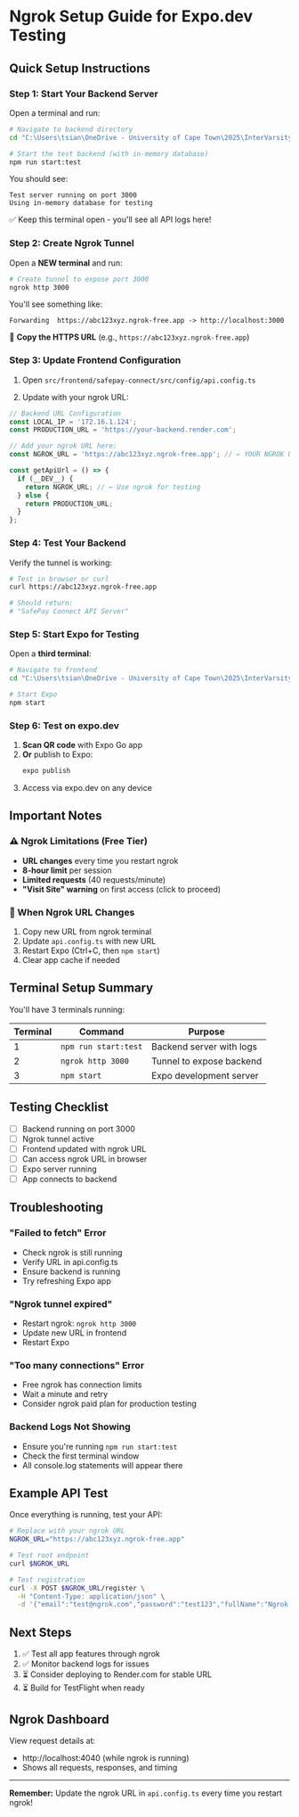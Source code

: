 # Ngrok Setup Guide for Expo.dev Testing

## Quick Setup Instructions

### Step 1: Start Your Backend Server

Open a terminal and run:

```bash
# Navigate to backend directory
cd "C:\Users\tsian\OneDrive - University of Cape Town\2025\InterVarsity Hackathon\SafePay_Connect\src\Backend_api"

# Start the test backend (with in-memory database)
npm run start:test
```

You should see:
```
Test server running on port 3000
Using in-memory database for testing
```

✅ Keep this terminal open - you'll see all API logs here!

### Step 2: Create Ngrok Tunnel

Open a **NEW terminal** and run:

```bash
# Create tunnel to expose port 3000
ngrok http 3000
```

You'll see something like:
```
Forwarding  https://abc123xyz.ngrok-free.app -> http://localhost:3000
```

📝 **Copy the HTTPS URL** (e.g., `https://abc123xyz.ngrok-free.app`)

### Step 3: Update Frontend Configuration

1. Open `src/frontend/safepay-connect/src/config/api.config.ts`

2. Update with your ngrok URL:

```typescript
// Backend URL Configuration
const LOCAL_IP = '172.16.1.124';
const PRODUCTION_URL = 'https://your-backend.render.com';

// Add your ngrok URL here:
const NGROK_URL = 'https://abc123xyz.ngrok-free.app'; // ← YOUR NGROK URL

const getApiUrl = () => {
  if (__DEV__) {
    return NGROK_URL; // ← Use ngrok for testing
  } else {
    return PRODUCTION_URL;
  }
};
```

### Step 4: Test Your Backend

Verify the tunnel is working:

```bash
# Test in browser or curl
curl https://abc123xyz.ngrok-free.app

# Should return:
# "SafePay Connect API Server"
```

### Step 5: Start Expo for Testing

Open a **third terminal**:

```bash
# Navigate to frontend
cd "C:\Users\tsian\OneDrive - University of Cape Town\2025\InterVarsity Hackathon\SafePay_Connect\src\frontend\safepay-connect"

# Start Expo
npm start
```

### Step 6: Test on expo.dev

1. **Scan QR code** with Expo Go app
2. **Or** publish to Expo:
   ```bash
   expo publish
   ```
3. Access via expo.dev on any device

## Important Notes

### ⚠️ Ngrok Limitations (Free Tier)

- **URL changes** every time you restart ngrok
- **8-hour limit** per session
- **Limited requests** (40 requests/minute)
- **"Visit Site" warning** on first access (click to proceed)

### 🔄 When Ngrok URL Changes

1. Copy new URL from ngrok terminal
2. Update `api.config.ts` with new URL
3. Restart Expo (Ctrl+C, then `npm start`)
4. Clear app cache if needed

## Terminal Setup Summary

 You'll have 3 terminals running:

| Terminal | Command | Purpose |
|----------|---------|----------|
| 1 | `npm run start:test` | Backend server with logs |
| 2 | `ngrok http 3000` | Tunnel to expose backend |
| 3 | `npm start` | Expo development server |

## Testing Checklist

- [ ] Backend running on port 3000
- [ ] Ngrok tunnel active
- [ ] Frontend updated with ngrok URL
- [ ] Can access ngrok URL in browser
- [ ] Expo server running
- [ ] App connects to backend

## Troubleshooting

### "Failed to fetch" Error
- Check ngrok is still running
- Verify URL in api.config.ts
- Ensure backend is running
- Try refreshing Expo app

### "Ngrok tunnel expired"
- Restart ngrok: `ngrok http 3000`
- Update new URL in frontend
- Restart Expo

### "Too many connections" Error
- Free ngrok has connection limits
- Wait a minute and retry
- Consider ngrok paid plan for production testing

### Backend Logs Not Showing
- Ensure you're running `npm run start:test`
- Check the first terminal window
- All console.log statements will appear there

## Example API Test

Once everything is running, test your API:

```bash
# Replace with your ngrok URL
NGROK_URL="https://abc123xyz.ngrok-free.app"

# Test root endpoint
curl $NGROK_URL

# Test registration
curl -X POST $NGROK_URL/register \
  -H "Content-Type: application/json" \
  -d '{"email":"test@ngrok.com","password":"test123","fullName":"Ngrok Test","username":"ngroktest"}'
```

## Next Steps

1. ✅ Test all app features through ngrok
2. ✅ Monitor backend logs for issues
3. ⏳ Consider deploying to Render.com for stable URL
4. ⏳ Build for TestFlight when ready

## Ngrok Dashboard

View request details at:
- http://localhost:4040 (while ngrok is running)
- Shows all requests, responses, and timing

---

**Remember:** Update the ngrok URL in `api.config.ts` every time you restart ngrok!